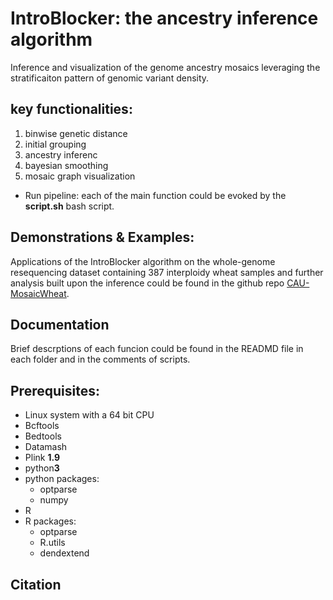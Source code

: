 # IntroBlocker: the ancestry inference algorithm
Inference and visualization of the genome ancestry mosaics leveraging the stratificaiton pattern of genomic variant density.

## key functionalities:
1. binwise genetic distance
2. initial grouping
3. ancestry inferenc
4. bayesian smoothing
5. mosaic graph visualization

+ Run pipeline: each of the main function could be evoked by the **script.sh** bash script.

## Demonstrations & Examples:
Applications of the IntroBlocker algorithm on the whole-genome resequencing dataset containing 387 interploidy wheat samples and further analysis built upon the inference could be found in the github repo [CAU-MosaicWheat](https://github.com/wangzihell/CAU-MosaicWheat).

## Documentation
Brief descrptions of each funcion could be found in the READMD file in each folder and in the comments of scripts.

## Prerequisites:
+ Linux system with a 64 bit CPU
+ Bcftools
+ Bedtools
+ Datamash
+ Plink **1.9**
+ python**3**
+ python packages:
  + optparse
  + numpy
+ R
+ R packages:
  + optparse
  + R.utils
  + dendextend

## Citation
